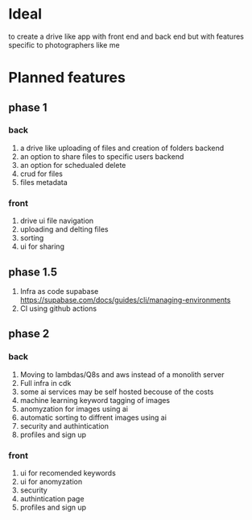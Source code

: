 # Ideal

to create a drive like app with front end and back end but with features specific to photographers like me

# Planned features

## phase 1

### back

1. a drive like uploading of files and creation of folders backend
1. an option to share files to specific users backend
1. an option for schedualed delete
1. crud for files
1. files metadata

### front

1. drive ui file navigation
1. uploading and delting files
1. sorting
1. ui for sharing

## phase 1.5

1. Infra as code supabase https://supabase.com/docs/guides/cli/managing-environments
1. CI using github actions

## phase 2

### back

1. Moving to lambdas/Q8s and aws instead of a monolith server
1. Full infra in cdk
1. some ai services may be self hosted becouse of the costs
1. machine learning keyword tagging of images
1. anomyzation for images using ai
1. automatic sorting to diffrent images using ai
1. security and authintication
1. profiles and sign up

### front

1. ui for recomended keywords
1. ui for anomyzation
1. security
1. authintication page
1. profiles and sign up
